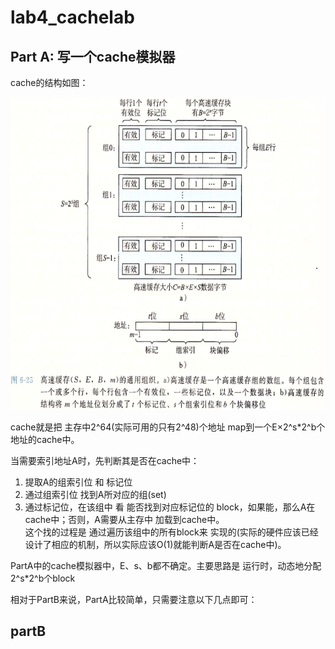 # lab4_cachelab

## Part A: 写一个cache模拟器

cache的结构如图：  

<img src="mdpics/cache.png" height="500" width="580">  


cache就是把 主存中2^64(实际可用的只有2^48)个地址 map到一个E×2^s*2^b个地址的cache中。

当需要索引地址A时，先判断其是否在cache中：
1. 提取A的组索引位 和 标记位
2. 通过组索引位 找到A所对应的组(set)
3. 通过标记位，在该组中 看 能否找到对应标记位的 block，如果能，那么A在cache中；否则，A需要从主存中 加载到cache中。  
这个找的过程是 通过遍历该组中的所有block来 实现的(实际的硬件应该已经设计了相应的机制，所以实际应该O(1)就能判断A是否在cache中)。

PartA中的cache模拟器中，E、s、b都不确定。主要思路是 运行时，动态地分配2^s*2^b个block



相对于PartB来说，PartA比较简单，只需要注意以下几点即可：

## partB




